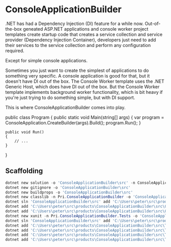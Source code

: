 # ConsoleApplicationBuilder

.NET has had a Dependency Injection (DI) feature for a while now. Out-of-the-box geneated ASP.NET applications and console worker project templates create startup code that creates a service collection and service provider (Dependency Injection Container), developers just need to add their services to the service collection and perform any configuration required.

Except for simple console applications.

Sometimes you just want to create the simplest of applications to do something very specific. A console application is good for that, but it doesn't have DI out of the box. The Console Worker template uses the .NET Generic Host, which does have DI out of the box. But the Console Worker template implements background worker functionality, which is bit heavy if you're just trying to do something simple, but with DI support.

This is where ConsoleApplicationBuilder comes into play.

public class Program
{
	public static void Main(string[] args)
	{
	    var program = ConsoleApplication.CreateBuilder(args).Build<Program>();
        program.Run();
	}

    public void Run()
    {
        // ...
    }
}

## Scaffolding

```powershell
dotnet new solution -o 'ConsoleApplicationBuilder\src' -n ConsoleApplicationBuilder
dotnet new gitignore -o 'ConsoleApplicationBuilder\src'
dotnet new buildprops -o 'ConsoleApplicationBuilder\src'
dotnet new classlib -n Pri.ConsoleApplicationBuilder -o 'ConsoleApplicationBuilder\src\Pri.ConsoleApplicationBuilder' --framework net8.0 --language 'C#'
dotnet sln 'ConsoleApplicationBuilder\src' add 'C:\Users\peter\src\products\ConsoleApplicationBuilder\src\ConsoleApplicationBuilder'
dotnet add 'C:\Users\peter\src\products\ConsoleApplicationBuilder\src\ConsoleApplicationBuilder' package 'Microsoft.Extensions.Hosting'
dotnet add 'C:\Users\peter\src\products\ConsoleApplicationBuilder\src\ConsoleApplicationBuilder' package 'Microsoft.Extensions.Http'
dotnet new xunit -n Pri.ConsoleApplicationBuilder.Tests -o 'ConsoleApplicationBuilder\src\Pri.ConsoleApplicationBuilder.Tests' --framework net8.0 --language 'C#'
dotnet sln 'ConsoleApplicationBuilder\src' add 'C:\Users\peter\src\products\ConsoleApplicationBuilder\src\Tests'
dotnet add 'C:\Users\peter\src\products\ConsoleApplicationBuilder\src\Tests' package 'Moq'
dotnet add 'C:\Users\peter\src\products\ConsoleApplicationBuilder\src\Tests' reference 'C:\Users\peter\src\products\ConsoleApplicationBuilder\src\ConsoleApplicationBuilder'
dotnet add 'C:\Users\peter\src\products\ConsoleApplicationBuilder\src\Tests' package 'xunit'
dotnet add 'C:\Users\peter\src\products\ConsoleApplicationBuilder\src\Tests' package 'xunit.runner.visualstudio'
```

